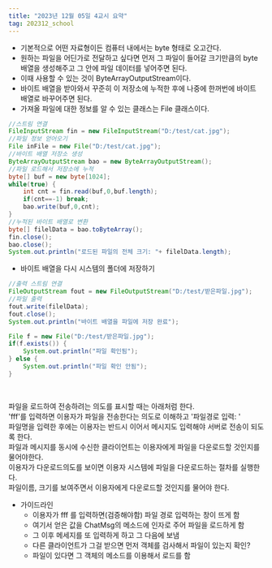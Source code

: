 ```yaml
---
title: "2023년 12월 05일 4교시 요약"
tag: 202312_school
---
```


- 기본적으로 어떤 자료형이든 컴퓨터 내에서는 byte 형태로 오고간다.
- 원하는 파일을 어딘가로 전달하고 싶다면 먼저 그 파일이 들어갈 크기만큼의 byte 배열을 생성해주고 그 안에 파일 데이터를 넣어주면 된다.
- 이때 사용할 수 있는 것이 ByteArrayOutputStream이다.
- 바이트 배열을 받아와서 꾸준히 이 저장소에 누적한 후에 나중에 한꺼번에 바이트 배열로 바꾸어주면 된다.
- 가져올 파일에 대한 정보를 알 수 있는 클래스는 File 클래스이다.

```java
//스트림 연결
FileInputStream fin = new FileInputStream("D:/test/cat.jpg");
//파일 정보 얻어오기
File inFile = new File("D:/test/cat.jpg");
//바이트 배열 저장소 생성
ByteArrayOutputStream bao = new ByteArrayOutputStream();
//파일 로드해서 저장소에 누적
byte[] buf = new byte[1024];
while(true) {
    int cnt = fin.read(buf,0,buf.length);
    if(cnt==-1) break;
    bao.write(buf,0,cnt);
}
//누적된 바이트 배열로 변환
byte[] filelData = bao.toByteArray();
fin.close();
bao.close();
System.out.println("로드된 파일의 전체 크기: "+ filelData.length);
```

- 바이트 배열을 다시 시스템의 폴더에 저장하기

```java
//출력 스트림 연결
FileOutputStream fout = new FileOutputStream("D:/test/받은파일.jpg");
//파일 출력
fout.write(filelData);
fout.close();
System.out.println("바이트 배열을 파일에 저장 완료");

File f = new File("D:/test/받은파일.jpg");
if(f.exists()) {
    System.out.println("파일 확인됨");
} else {
    System.out.println("파일 확인 안됨");
}
```

<br>

파일을 로드하여 전송하려는 의도를 표시할 때는 아래처럼 한다.<br>
'fff'를 입력하면 이용자가 파일을 전송한다는 의도로 이해하고 '파일경로 입력: ' <br>
파일명을 입력한 후에는 이용자는 반드시 이어서 메시지도 입력해야 서버로 전송이 되도록 한다. <br>
파일과 메시지를 동시에 수신한 클라이언트는 이용자에게 파일을 다운로드할 것인지를 물어야한다. <br>
이용자가 다운로드의도를 보이면 이용자 시스템에 파일을 다운로드하는 절차를 실행한다. <br>
파일이름, 크기를 보여주면서 이용자에게 다운로드할 것인지를 물어야 한다. <br>

- 가이드라인
  - 이용자가 fff 를 입력하면(검증해야함) 파일 경로 입력하는 창이 뜨게 함
  - 여기서 얻은 값을 ChatMsg의 메소드에 인자로 주어 파일을 로드하게 함
  - 그 이후 메세지를 또 입력하게 하고 그 다음에 보냄
  - 다른 클라이언트가 그걸 받으면 먼저 객체를 검사해서 파일이 있는지 확인?
  - 파일이 있다면 그 객체의 메소드를 이용해서 로드를 함